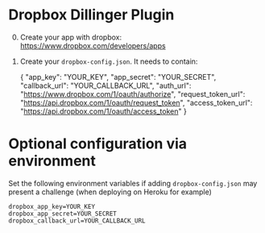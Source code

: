 Dropbox Dillinger Plugin
==

0. Create your app with dropbox:  https://www.dropbox.com/developers/apps
1. Create your `dropbox-config.json`.  It needs to contain:

    {
      "app_key": "YOUR_KEY",
      "app_secret": "YOUR_SECRET",
      "callback_url": "YOUR_CALLBACK_URL",
      "auth_url": "https://www.dropbox.com/1/oauth/authorize",
      "request_token_url": "https://api.dropbox.com/1/oauth/request_token",
      "access_token_url": "https://api.dropbox.com/1/oauth/access_token"
    }

Optional configuration via environment
==

Set the following environment variables if adding `dropbox-config.json` may present a challenge (when deploying on Heroku for example)

    dropbox_app_key=YOUR_KEY
    dropbox_app_secret=YOUR_SECRET
    dropbox_callback_url=YOUR_CALLBACK_URL
